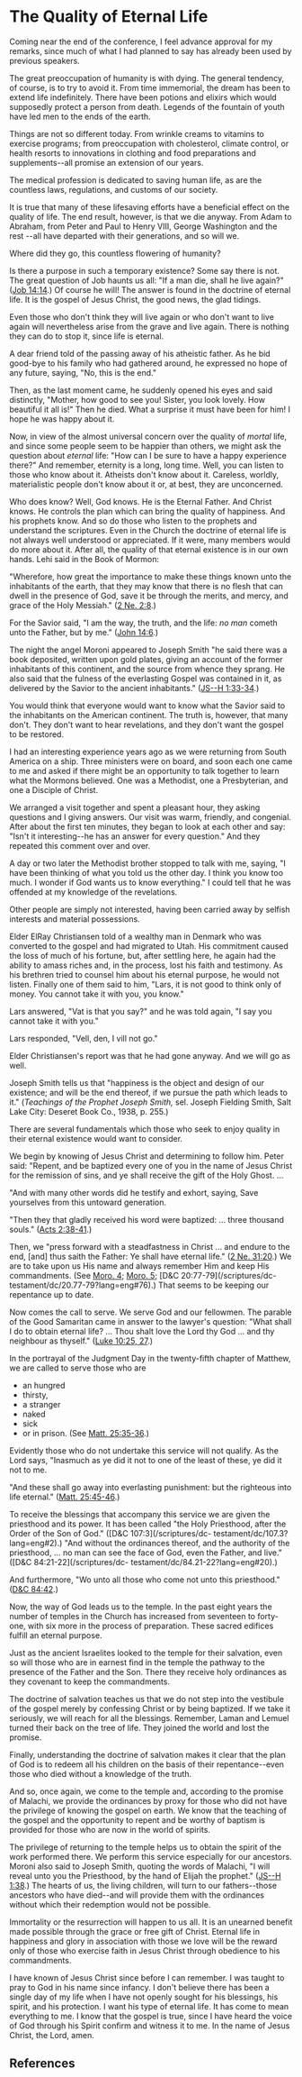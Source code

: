 # The Quality of Eternal Life

Coming near the end of the conference, I feel advance approval for my remarks,
since much of what I had planned to say has already been used by previous
speakers.

The great preoccupation of humanity is with dying. The general tendency, of
course, is to try to avoid it. From time immemorial, the dream has been to
extend life indefinitely. There have been potions and elixirs which would
supposedly protect a person from death. Legends of the fountain of youth have
led men to the ends of the earth.

Things are not so different today. From wrinkle creams to vitamins to exercise
programs; from preoccupation with cholesterol, climate control, or health
resorts to innovations in clothing and food preparations and supplements--all
promise an extension of our years.

The medical profession is dedicated to saving human life, as are the countless
laws, regulations, and customs of our society.

It is true that many of these lifesaving efforts have a beneficial effect on
the quality of life. The end result, however, is that we die anyway. From Adam
to Abraham, from Peter and Paul to Henry VIII, George Washington and the rest
--all have departed with their generations, and so will we.

Where did they go, this countless flowering of humanity?

Is there a purpose in such a temporary existence? Some say there is not. The
great question of Job haunts us all: "If a man die, shall he live again?"
([Job 14:14](/scriptures/ot/job/14.14?lang=eng#13).) Of course he will! The
answer is found in the doctrine of eternal life. It is the gospel of Jesus
Christ, the good news, the glad tidings.

Even those who don't think they will live again or who don't want to live
again will nevertheless arise from the grave and live again. There is nothing
they can do to stop it, since life is eternal.

A dear friend told of the passing away of his atheistic father. As he bid
good-bye to his family who had gathered around, he expressed no hope of any
future, saying, "No, this is the end."

Then, as the last moment came, he suddenly opened his eyes and said
distinctly, "Mother, how good to see you! Sister, you look lovely. How
beautiful it all is!" Then he died. What a surprise it must have been for him!
I hope he was happy about it.

Now, in view of the almost universal concern over the quality of _mortal_
life, and since some people seem to be happier than others, we might ask the
question about _eternal_ life: "How can I be sure to have a happy experience
there?" And remember, eternity is a long, long time. Well, you can listen to
those who know about it. Atheists don't know about it. Careless, worldly,
materialistic people don't know about it or, at best, they are unconcerned.

Who does know? Well, God knows. He is the Eternal Father. And Christ knows. He
controls the plan which can bring the quality of happiness. And his prophets
know. And so do those who listen to the prophets and understand the
scriptures. Even in the Church the doctrine of eternal life is not always well
understood or appreciated. If it were, many members would do more about it.
After all, the quality of that eternal existence is in our own hands. Lehi
said in the Book of Mormon:

"Wherefore, how great the importance to make these things known unto the
inhabitants of the earth, that they may know that there is no flesh that can
dwell in the presence of God, save it be through the merits, and mercy, and
grace of the Holy Messiah." ([2 Ne.
2:8](/scriptures/bofm/2-ne/2.8?lang=eng#7).)

For the Savior said, "I am the way, the truth, and the life: _no man_ cometh
unto the Father, but by me." ([John
14:6](/scriptures/nt/john/14.6?lang=eng#5).)

The night the angel Moroni appeared to Joseph Smith "he said there was a book
deposited, written upon gold plates, giving an account of the former
inhabitants of this continent, and the source from whence they sprang. He also
said that the fulness of the everlasting Gospel was contained in it, as
delivered by the Savior to the ancient inhabitants." ([JS--H
1:33-34](/scriptures/pgp/js-h/1.33-34?lang=eng#32).)

You would think that everyone would want to know what the Savior said to the
inhabitants on the American continent. The truth is, however, that many don't.
They don't want to hear revelations, and they don't want the gospel to be
restored.

I had an interesting experience years ago as we were returning from South
America on a ship. Three ministers were on board, and soon each one came to me
and asked if there might be an opportunity to talk together to learn what the
Mormons believed. One was a Methodist, one a Presbyterian, and one a Disciple
of Christ.

We arranged a visit together and spent a pleasant hour, they asking questions
and I giving answers. Our visit was warm, friendly, and congenial. After about
the first ten minutes, they began to look at each other and say: "Isn't it
interesting--he has an answer for every question." And they repeated this
comment over and over.

A day or two later the Methodist brother stopped to talk with me, saying, "I
have been thinking of what you told us the other day. I think you know too
much. I wonder if God wants us to know everything." I could tell that he was
offended at my knowledge of the revelations.

Other people are simply not interested, having been carried away by selfish
interests and material possessions.

Elder ElRay Christiansen told of a wealthy man in Denmark who was converted to
the gospel and had migrated to Utah. His commitment caused the loss of much of
his fortune, but, after settling here, he again had the ability to amass
riches and, in the process, lost his faith and testimony. As his brethren
tried to counsel him about his eternal purpose, he would not listen. Finally
one of them said to him, "Lars, it is not good to think only of money. You
cannot take it with you, you know."

Lars answered, "Vat is that you say?" and he was told again, "I say you cannot
take it with you."

Lars responded, "Vell, den, I vill not go."

Elder Christiansen's report was that he had gone anyway. And we will go as
well.

Joseph Smith tells us that "happiness is the object and design of our
existence; and will be the end thereof, if we pursue the path which leads to
it." (_Teachings of the Prophet Joseph Smith,_ sel. Joseph Fielding Smith,
Salt Lake City: Deseret Book Co., 1938, p. 255.)

There are several fundamentals which those who seek to enjoy quality in their
eternal existence would want to consider.

We begin by knowing of Jesus Christ and determining to follow him. Peter said:
"Repent, and be baptized every one of you in the name of Jesus Christ for the
remission of sins, and ye shall receive the gift of the Holy Ghost. ...

"And with many other words did he testify and exhort, saying, Save yourselves
from this untoward generation.

"Then they that gladly received his word were baptized: ... three thousand
souls." ([Acts 2:38-41](/scriptures/nt/acts/2.38-41?lang=eng#37).)

Then, we "press forward with a steadfastness in Christ ... and endure to the
end, [and] thus saith the Father: Ye shall have eternal life." ([2 Ne.
31:20](/scriptures/bofm/2-ne/31.20?lang=eng#19).) We are to take upon us His
name and always remember Him and keep His commandments. (See [Moro.
4](/scriptures/bofm/moro/4?lang=eng); [Moro.
5](/scriptures/bofm/moro/5?lang=eng); [D&amp;C 20:77-79](/scriptures/dc-
testament/dc/20.77-79?lang=eng#76).) That seems to be keeping our repentance
up to date.

Now comes the call to serve. We serve God and our fellowmen. The parable of
the Good Samaritan came in answer to the lawyer's question: "What shall I do
to obtain eternal life? ... Thou shalt love the Lord thy God ... and thy neighbour
as thyself." ([Luke 10:25, 27](/scriptures/nt/luke/10.25,27?lang=eng#24).)

In the portrayal of the Judgment Day in the twenty-fifth chapter of Matthew,
we are called to serve those who are

  * an hungred 
  * thirsty, 
  * a stranger 
  * naked 
  * sick 
  * or in prison. (See [Matt. 25:35-36](/scriptures/nt/matt/25.35-36?lang=eng#34).) 

Evidently those who do not undertake this service will not qualify. As the
Lord says, "Inasmuch as ye did it not to one of the least of these, ye did it
not to me.

"And these shall go away into everlasting punishment: but the righteous into
life eternal." ([Matt. 25:45-46](/scriptures/nt/matt/25.45-46?lang=eng#44).)

To receive the blessings that accompany this service we are given the
priesthood and its power. It has been called "the Holy Priesthood, after the
Order of the Son of God." ([D&amp;C 107:3](/scriptures/dc-
testament/dc/107.3?lang=eng#2).) "And without the ordinances thereof, and the
authority of the priesthood, ... no man can see the face of God, even the
Father, and live." ([D&amp;C 84:21-22](/scriptures/dc-
testament/dc/84.21-22?lang=eng#20).)

And furthermore, "Wo unto all those who come not unto this priesthood."
([D&amp;C 84:42](/scriptures/dc-testament/dc/84.42?lang=eng#41).)

Now, the way of God leads us to the temple. In the past eight years the number
of temples in the Church has increased from seventeen to forty-one, with six
more in the process of preparation. These sacred edifices fulfill an eternal
purpose.

Just as the ancient Israelites looked to the temple for their salvation, even
so will those who are in earnest find in the temple the pathway to the
presence of the Father and the Son. There they receive holy ordinances as they
covenant to keep the commandments.

The doctrine of salvation teaches us that we do not step into the vestibule of
the gospel merely by confessing Christ or by being baptized. If we take it
seriously, we will reach for all the blessings. Remember, Laman and Lemuel
turned their back on the tree of life. They joined the world and lost the
promise.

Finally, understanding the doctrine of salvation makes it clear that the plan
of God is to redeem all his children on the basis of their repentance--even
those who died without a knowledge of the truth.

And so, once again, we come to the temple and, according to the promise of
Malachi, we provide the ordinances by proxy for those who did not have the
privilege of knowing the gospel on earth. We know that the teaching of the
gospel and the opportunity to repent and be worthy of baptism is provided for
those who are now in the world of spirits.

The privilege of returning to the temple helps us to obtain the spirit of the
work performed there. We perform this service especially for our ancestors.
Moroni also said to Joseph Smith, quoting the words of Malachi, "I will reveal
unto you the Priesthood, by the hand of Elijah the prophet." ([JS--H
1:38](/scriptures/pgp/js-h/1.38?lang=eng#37).) The hearts of us, the living
children, will turn to our fathers--those ancestors who have died--and will
provide them with the ordinances without which their redemption would not be
possible.

Immortality or the resurrection will happen to us all. It is an unearned
benefit made possible through the grace or free gift of Christ. Eternal life
in happiness and glory in association with those we love will be the reward
only of those who exercise faith in Jesus Christ through obedience to his
commandments.

I have known of Jesus Christ since before I can remember. I was taught to pray
to God in his name since infancy. I don't believe there has been a single day
of my life when I have not openly sought for his blessings, his spirit, and
his protection. I want his type of eternal life. It has come to mean
everything to me. I know that the gospel is true, since I have heard the voice
of God through his Spirit confirm and witness it to me. In the name of Jesus
Christ, the Lord, amen.

## References


